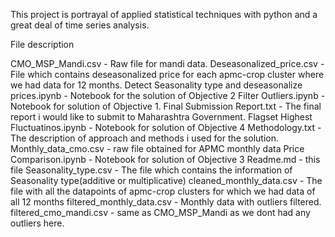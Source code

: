 ﻿This project is portrayal of applied statistical techniques with python and a great deal of time series analysis.




File description


CMO_MSP_Mandi.csv - Raw file for mandi data.
Deseasonalized_price.csv - File which contains deseasonalized price for each apmc-crop cluster where we had data for 12 months.
Detect Seasonality type and deseasonalize prices.ipynb - Notebook for the solution of Objective 2
Filter Outliers.ipynb - Notebook for solution of Objective 1.
Final Submission Report.txt - The final report i would like to submit to Maharashtra Government.
Flagset Highest Fluctuatinos.ipynb - Notebook for solution of Objective 4
Methodology.txt - The description of approach and methods i used for the solution.
Monthly_data_cmo.csv - raw file obtained for APMC monthly data
Price Comparison.ipynb - Notebook for solution of Objective 3
Readme.md - this file
Seasonality_type.csv - The file which contains the information of Seasonality type(additive or multiplicative)
cleaned_monthly_data.csv - The file with all the datapoints of apmc-crop clusters for which we had data of all 12 months
filtered_monthly_data.csv - Monthly data with outliers filtered.
filtered_cmo_mandi.csv - same as CMO_MSP_Mandi as we dont had any outliers here.
